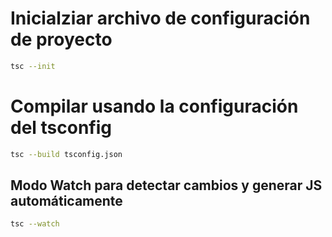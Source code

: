 # Inicialziar archivo de configuración de proyecto
```bash
tsc --init 
```


# Compilar usando la configuración del tsconfig
```bash
tsc --build tsconfig.json 
```

## Modo Watch para detectar cambios y generar JS automáticamente
```bash
tsc --watch
```